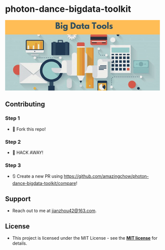 # photon-dance-bigdata-toolkit

![big data toolkit](doc/big_data_toolkit.png)

## Contributing

### Step 1

* 🍴 Fork this repo!

### Step 2

* 🔨 HACK AWAY!

### Step 3

* 🔃 Create a new PR using https://github.com/amazingchow/photon-dance-bigdata-toolkit/compare!

## Support

* Reach out to me at <jianzhou42@163.com>.

## License

* This project is licensed under the MIT License - see the **[MIT license](http://opensource.org/licenses/mit-license.php)** for details.